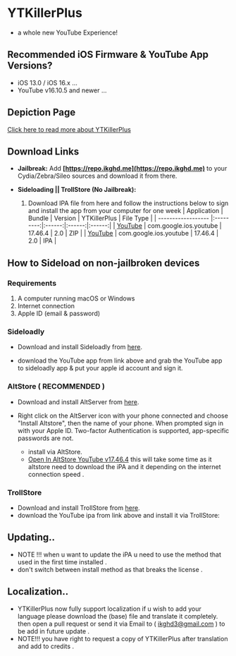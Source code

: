 # YTKillerPlus
* a whole new YouTube Experience!

## Recommended iOS Firmware & YouTube App Versions?
* iOS 13.0 / iOS 16.x ...
* YouTube v16.10.5 and newer ...


## Depiction Page
[Click here to read more about YTKillerPlus](https://repo.ikghd.me/depictions/?p=me.ikghd.ytkplus)

## Download Links

* **Jailbreak:** Add __[https://repo.ikghd.me](https://repo.ikghd.me)__ to your Cydia/Zebra/Sileo sources and download it from there.
* **Sideloading || TrollStore (No Jailbreak):**

    1. Download IPA file from here and follow the instructions below to sign and install the app from your computer for one week
        | Application | Bundle | Version | YTKillerPlus | File Type |
        | ------------------ |:---------:|:------:|:------:|:------:|
        | [YouTube](https://ikghd.site/iPA/YTKillerPlus_v17.46.4.ipa) | com.google.ios.youtube | 17.46.4 | 2.0 | ZIP |
        | [YouTube](https://ikghd.site/iPA/YTKillerPlus_v17.46.4.ipa) | com.google.ios.youtube | 17.46.4 | 2.0 | IPA |


## How to Sideload on non-jailbroken devices
### Requirements
1. A computer running macOS or Windows
2. Internet connection
3. Apple ID (email & password)


### Sideloadly
* Download and install Sideloadly from [here](https://sideloadly.io).

* download the YouTube app from link above and grab the YouTube app to sideloadly app & put your apple id account and sign it.


### AltStore  ( RECOMMENDED )
* Download and install AltServer from [here](https://altstore.io).

* Right click on the AltServer icon with your phone connected and choose "Install Altstore", then the name of your phone. When prompted sign in with your Apple ID. Two-factor Authentication is supported, app-specific passwords are not.

    * install via AltStore.
    * [Open In AltStore YouTube v17.46.4](https://tinyurl.com/5n9bmndh) this will take some time as it altstore need to download the iPA and it depending on the internet connection speed .


### TrollStore
* Download and install TrollStore from [here](https://github.com/opa334/TrollStore).
* download the YouTube ipa from link above and install it via TrollStore:


## Updating..
* NOTE !!! when u want to update the iPA u need to use the method that used in the first time installed .
* don't switch between install method as that breaks the license .


## Localization..
* YTKillerPlus now fully support localization if u wish to add your language please download the (base) file and translate it completely. then open a pull request or send it via Email to ( ikghd3@gmail.com ) to be add in future update .
* NOTE!!! you have right to request a copy of YTKillerPlus after translation and add to credits .
